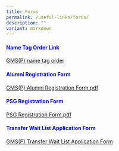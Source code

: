 ```yaml
---
title: Forms
permalink: /useful-links/forms/
description: ""
variant: markdown
---
```

<h4 style="color:blue;">Name Tag Order Link</h4>

[GMS(P) name tag order](https://www.schooluniforms.sg/gmsp-primary-name-tag)[](https://www.schooluniforms.sg/gmsp-primary-name-tag)

<h4 style="color:blue;">Alumni Registration Form</h4>

[GMS(P) Alumni Registration Form.pdf](/files/GMSP%20Alumni%20Registration%20Form.pdf)

<h4 style="color:blue;">PSG Registration Form</h4>

[PSG Registration Form.pdf](/files/PSG%20Registration%20Form.pdf)

<h4 style="color:blue;">Transfer Wait List Application Form</h4>

[GMS(P) Transfer Wait List Application Form](https://form.gov.sg/628f37af8e57b300122d0c62)